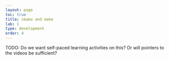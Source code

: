 ```yaml
---
layout: page
toc: true
title: cmake and make
lab: 1
type: development
order: 4
---
```


TODO: Do we want self-paced learning activities on this?  Or will pointers to the videos be sufficient?